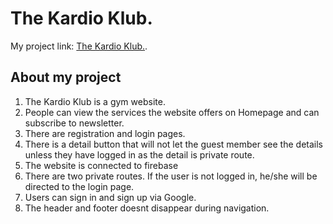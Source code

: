# The Kardio Klub.


My project link: [The Kardio Klub.](https://kardioklub-8494e.web.app).

## About my project
<ol>
    <li>The Kardio Klub is a gym website.</li>
    <li>People can view the services the website offers on Homepage and can subscribe to newsletter.</li>
    <li>There are registration and login pages.</li>
    <li>There is a detail button that will not let the guest member see the details unless they have logged in as the detail is private route.
    <li>The website is connected to firebase</li>
    <li>There are two private routes. If the user is not logged in, he/she will be directed to the login page.</li>
    <li>Users can sign in and sign up via Google.</li>
    <li>The header and footer doesnt disappear during navigation.</li>
</ol>